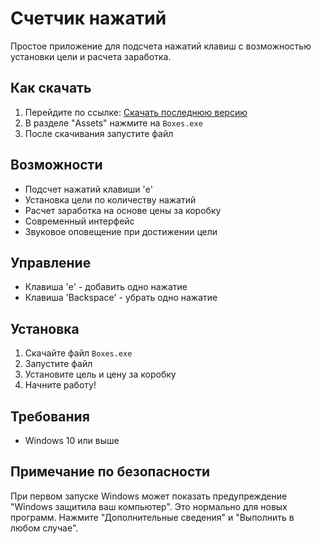 # Счетчик нажатий

Простое приложение для подсчета нажатий клавиш с возможностью установки цели и расчета заработка.

## Как скачать
1. Перейдите по ссылке: [Скачать последнюю версию](https://github.com/Fel1ksis/ClickCounter/releases/latest)
2. В разделе "Assets" нажмите на `Boxes.exe`
3. После скачивания запустите файл

## Возможности
- Подсчет нажатий клавиши 'e'
- Установка цели по количеству нажатий
- Расчет заработка на основе цены за коробку
- Современный интерфейс
- Звуковое оповещение при достижении цели

## Управление
- Клавиша 'e' - добавить одно нажатие
- Клавиша 'Backspace' - убрать одно нажатие

## Установка
1. Скачайте файл `Boxes.exe`
2. Запустите файл
3. Установите цель и цену за коробку
4. Начните работу!

## Требования
- Windows 10 или выше

## Примечание по безопасности
При первом запуске Windows может показать предупреждение "Windows защитила ваш компьютер". Это нормально для новых программ. Нажмите "Дополнительные сведения" и "Выполнить в любом случае". 
